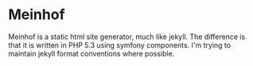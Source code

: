 Meinhof
=======

Meinhof is a static html site generator, much like jekyll.
The difference is that it is written in PHP 5.3 using symfony components.
I'm trying to maintain jekyll format conventions where possible.